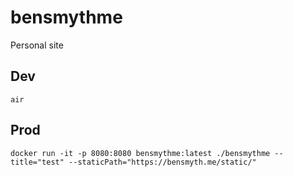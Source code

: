 # bensmythme
Personal site

## Dev
```
air
```

## Prod
```
docker run -it -p 8080:8080 bensmythme:latest ./bensmythme --title="test" --staticPath="https://bensmyth.me/static/"
```